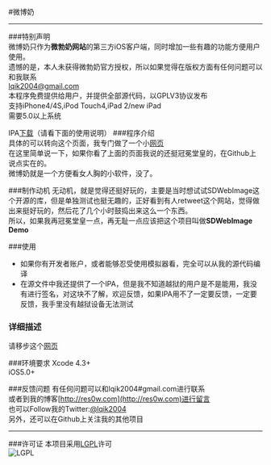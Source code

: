 #微博奶
********************
###特别声明  
微博奶只作为**微勃奶网站**的第三方iOS客户端，同时增加一些有趣的功能方便用户使用。  
遗憾的是，本人未获得微勃奶官方授权，所以如果觉得在版权方面有任何问题可以和我联系  
<lqik2004@gmail.com>  
本程序免费提供给用户，并提供全部源代码，以GPLV3协议发布  
支持iPhone4/4S,iPod Touch4,iPad 2/new iPad  
需要5.0以上系统

IPA[下载](https://raw.github.com/lqik2004/WeiboNai/master/WeiBoNai.ipa)（请看下面的使用说明）
###程序介绍  
具体的可以转向这个页面，我专门做了一个小[网页](http://www.smore.com/en42)  
在这里简单说一下，如果你看了上面的页面我说的还挺冠冕堂皇的，在Github上说点实在的。  
微博奶就是一个方便看女人胸的小软件，没了。  

###制作动机
无动机，就是觉得还挺好玩的，主要是当时想试试SDWebImage这个开源的库，但是单独测试也挺无趣的，正好看到有人retweet这个网站，觉得做出来挺好玩的，然后花了几个小时鼓捣出来这么一个东西。  
所以，如果我再冠冕堂皇一点，再无耻一点应该把这个项目叫做**SDWebImage Demo**  

###使用
* 如果你有开发者账户，或者能够忍受使用模拟器看，完全可以从我的源代码编译
* 在源文件中我还提供了一个IPA，但是我不知道越狱的用户是不是能用，我没有进行签名，对这块不了解，欢迎反馈，如果IPA用不了一定要反馈，一定要反馈，我手里没有越狱设备无法测试  

### 详细描述
请移步这个[网页](http://www.smore.com/en42)  

###环境要求
Xcode 4.3+  
iOS5.0+

###反馈问题
有任何问题可以和lqik2004#gmail.com进行联系  
或者到我的博客[http://res0w.com](http://res0w.com)进行留言  
也可以Follow我的Twitter:[@lqik2004](https://twitter.com/lqik2004)  
另外，还可以在Github上关注我的其他项目
********************
###许可证
本项目采用[LGPL](http://www.gnu.org/copyleft/lesser.html)许可  
![LGPL](http://www.gnu.org/graphics/lgplv3-147x51.png)